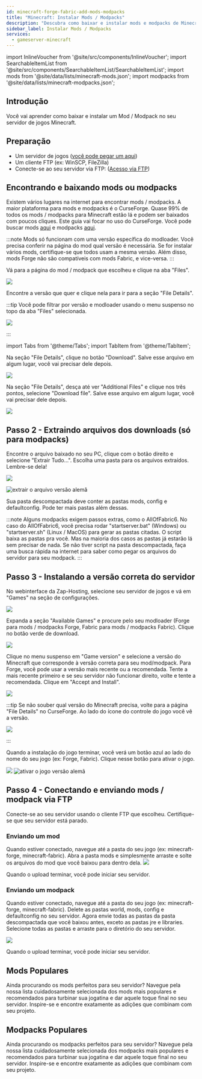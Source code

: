 ```yaml
---
id: minecraft-forge-fabric-add-mods-modpacks
title: "Minecraft: Instalar Mods / Modpacks"
description: "Descubra como baixar e instalar mods e modpacks de Minecraft para turbinar seu servidor → Saiba mais agora"
sidebar_label: Instalar Mods / Modpacks
services:
  - gameserver-minecraft
---
```


import InlineVoucher from '@site/src/components/InlineVoucher';
import SearchableItemList from '@site/src/components/SearchableItemList/SearchableItemList';
import mods from '@site/data/lists/minecraft-mods.json';
import modpacks from '@site/data/lists/minecraft-modpacks.json';


## Introdução

Você vai aprender como baixar e instalar um Mod / Modpack no seu servidor de jogos Minecraft.

<InlineVoucher />

## Preparação

- Um servidor de jogos ([você pode pegar um aqui](https://zap-hosting.com/en/gameserver-hosting/))
- Um cliente FTP (ex: WinSCP, FileZilla)
- Conecte-se ao seu servidor via FTP: ([Acesso via FTP](gameserver-ftpaccess.md))



## Encontrando e baixando mods ou modpacks

Existem vários lugares na internet para encontrar mods / modpacks. A maior plataforma para mods e modpacks é o CurseForge. Quase 99% de todos os mods / modpacks para Minecraft estão lá e podem ser baixados com poucos cliques. Este guia vai focar no uso do CurseForge. Você pode buscar mods [aqui](https://www.curseforge.com/minecraft/mc-mods) e modpacks [aqui](https://curseforge.com/minecraft/modpacks).

:::note
Mods só funcionam com uma versão específica do modloader. Você precisa conferir na página do mod qual versão é necessária. Se for instalar vários mods, certifique-se que todos usam a mesma versão. Além disso, mods Forge não são compatíveis com mods Fabric, e vice-versa.
:::

Vá para a página do mod / modpack que escolheu e clique na aba "Files".

![](https://github.com/Yoshlix/docs/assets/26007280/cc528cf6-9fc8-4524-aca0-b954e24716f8)


Encontre a versão que quer e clique nela para ir para a seção "File Details".

:::tip
Você pode filtrar por versão e modloader usando o menu suspenso no topo da aba "Files" selecionada.

![](https://github.com/Yoshlix/docs/assets/26007280/6867b2f2-e9db-4a4c-be88-b9b22b800e72)

:::

import Tabs from '@theme/Tabs';
import TabItem from '@theme/TabItem';

<Tabs>
<TabItem value="Mods" label="Para Mods" default>
Na seção "File Details", clique no botão "Download". Salve esse arquivo em algum lugar, você vai precisar dele depois.

![](https://github.com/Yoshlix/docs/assets/26007280/7b84ae33-1bef-4568-80d7-ef651a654b08)

</TabItem>

<TabItem value="Modpacks" label="Para Modpacks">
Na seção "File Details", desça até ver "Additional Files" e clique nos três pontos, selecione "Download file". Salve esse arquivo em algum lugar, você vai precisar dele depois.

![](https://github.com/Yoshlix/docs/assets/26007280/49fb9317-fdd3-474e-8140-b78b102c5f3d)

</TabItem>
</Tabs>

## Passo 2 - Extraindo arquivos dos downloads (só para modpacks)

Encontre o arquivo baixado no seu PC, clique com o botão direito e selecione "Extrair Tudo...". Escolha uma pasta para os arquivos extraídos. Lembre-se dela!

![](https://github.com/Yoshlix/docs/assets/26007280/edbc753d-1906-4d81-9f05-354ff48ceebb)

![extrair o arquivo versão alemã](https://screensaver01.zap-hosting.com/index.php/s/iE9XFMmrjj7b7ST/preview)

Sua pasta descompactada deve conter as pastas mods, config e defaultconfig. Pode ter mais pastas além dessas.

:::note
Alguns modpacks exigem passos extras, como o AllOfFabric6. No caso do AllOfFabric6, você precisa rodar "startserver.bat" (Windows) ou "startserver.sh" (Linux / MacOS) para gerar as pastas citadas. O script baixa as pastas pra você. Mas na maioria dos casos as pastas já estarão lá sem precisar de nada. Se não tiver script na pasta descompactada, faça uma busca rápida na internet para saber como pegar os arquivos do servidor para seu modpack.
:::


## Passo 3 - Instalando a versão correta do servidor

No webinterface da Zap-Hosting, selecione seu servidor de jogos e vá em "Games" na seção de configurações.

![](https://github.com/Yoshlix/docs/assets/26007280/47e88856-0120-408a-8bec-41e54e3b0738)

Expanda a seção "Available Games" e procure pelo seu modloader (Forge para mods / modpacks Forge, Fabric para mods / modpacks Fabric). Clique no botão verde de download.

![](https://github.com/Yoshlix/docs/assets/26007280/e3b4e5d3-11c9-4f09-ae46-27cea93a58a3)


Clique no menu suspenso em "Game version" e selecione a versão do Minecraft que corresponde à versão correta para seu mod/modpack. Para Forge, você pode usar a versão mais recente ou a recomendada. Tente a mais recente primeiro e se seu servidor não funcionar direito, volte e tente a recomendada. Clique em "Accept and Install".

![](https://github.com/Yoshlix/docs/assets/26007280/3530466f-bd58-4d0e-9ca3-8d964ac76d80)


:::tip
Se não souber qual versão do Minecraft precisa, volte para a página "File Details" no CurseForge. Ao lado do ícone do controle do jogo você vê a versão.

![](https://github.com/Yoshlix/docs/assets/26007280/89f751c1-7179-4107-b8bc-7c4381a7d94c)

:::

Quando a instalação do jogo terminar, você verá um botão azul ao lado do nome do seu jogo (ex: Forge, Fabric). Clique nesse botão para ativar o jogo.

![](https://github.com/Yoshlix/docs/assets/26007280/53cf9569-3529-42fb-9a7d-6ae636ca4f9c)
![ativar o jogo versão alemã](https://screensaver01.zap-hosting.com/index.php/s/GiFsA7JmGPd4LCB/preview)


## Passo 4 - Conectando e enviando mods / modpack via FTP

Conecte-se ao seu servidor usando o cliente FTP que escolheu. Certifique-se que seu servidor está parado.

### Enviando um mod

Quando estiver conectado, navegue até a pasta do seu jogo (ex: minecraft-forge, minecraft-fabric). Abra a pasta mods e simplesmente arraste e solte os arquivos do mod que você baixou para dentro dela.
![](https://github.com/Yoshlix/docs/assets/26007280/8619fc4f-4fab-415a-9692-f74f8930da3f)

Quando o upload terminar, você pode iniciar seu servidor.

### Enviando um modpack

Quando estiver conectado, navegue até a pasta do seu jogo (ex: minecraft-forge, minecraft-fabric). Delete as pastas world, mods, config e defaultconfig no seu servidor. Agora envie todas as pastas da pasta descompactada que você baixou antes, exceto as pastas jre e libraries. Selecione todas as pastas e arraste para o diretório do seu servidor.

![](https://github.com/Yoshlix/docs/assets/26007280/1424a94d-aa96-40ca-8b30-7c1905e67c21)

Quando o upload terminar, você pode iniciar seu servidor.



## Mods Populares

Ainda procurando os mods perfeitos para seu servidor? Navegue pela nossa lista cuidadosamente selecionada dos mods mais populares e recomendados para turbinar sua jogatina e dar aquele toque final no seu servidor. Inspire-se e encontre exatamente as adições que combinam com seu projeto.

<SearchableItemList items={mods} />

## Modpacks Populares

Ainda procurando os modpacks perfeitos para seu servidor? Navegue pela nossa lista cuidadosamente selecionada dos modpacks mais populares e recomendados para turbinar sua jogatina e dar aquele toque final no seu servidor. Inspire-se e encontre exatamente as adições que combinam com seu projeto.

<SearchableItemList items={modpacks} />

<InlineVoucher />